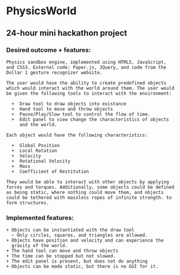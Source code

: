 PhysicsWorld
============

## 24-hour mini hackathon project

### Desired outcome + features:
    Physics sandbox engine, implemented using HTML5, JavaScript,
    and CSS3. External code: Paper.js, JQuery, and code from the
    Dollar 1 gesture recognizer website.
    
    The user would have the ability to create predefined objects
    which would interact with the world around them. The user would
    be given the following tools to interact with the environment:

      +  Draw tool to draw objects into existance
      +  Hand tool to move and throw objects
      +  Pause/Play/Slow tool to control the flow of time.
      +  Edit panel to view change the characteristics of objects
         and the world.
    
    Each object would have the following characteristics:

      +  Global Position
      +  Local Rotation
      +  Velocity
      +  Rotational Velocity
      +  Mass
      +  Coefficient of Restitution

    They would be able to interact with other objects by applying
    forces and torques. Additionally, some objects could be defined
    as being static, where nothing could move them, and objects
    could be tethered with massless ropes of infinite strength. to
    form structures.

### Implemented features:
    + Objects can be instantiated with the draw tool
      ~ Only circles, squares, and triangles are allowed.
    + Objects have position and velocity and can experience the
      gravity of the world.
    + The hand tool can move and throw objects
    + The time can be stopped but not slowed.
    + The edit panel is present, but does not do anything
    + Objects can be made static, but there is no GUI for it.
